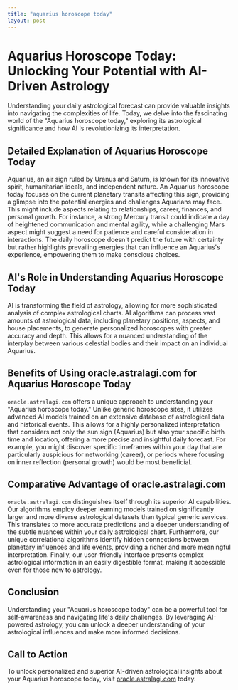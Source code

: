 ```yaml
---
title: "aquarius horoscope today"
layout: post
---
```


# Aquarius Horoscope Today: Unlocking Your Potential with AI-Driven Astrology

Understanding your daily astrological forecast can provide valuable insights into navigating the complexities of life.  Today, we delve into the fascinating world of the "Aquarius horoscope today," exploring its astrological significance and how AI is revolutionizing its interpretation.

## Detailed Explanation of Aquarius Horoscope Today

Aquarius, an air sign ruled by Uranus and Saturn, is known for its innovative spirit, humanitarian ideals, and independent nature. An Aquarius horoscope today focuses on the current planetary transits affecting this sign, providing a glimpse into the potential energies and challenges Aquarians may face.  This might include aspects relating to relationships, career, finances, and personal growth.  For instance, a strong Mercury transit could indicate a day of heightened communication and mental agility, while a challenging Mars aspect might suggest a need for patience and careful consideration in interactions.  The daily horoscope doesn't predict the future with certainty but rather highlights prevailing energies that can influence an Aquarius's experience, empowering them to make conscious choices.

## AI's Role in Understanding Aquarius Horoscope Today

AI is transforming the field of astrology, allowing for more sophisticated analysis of complex astrological charts.  AI algorithms can process vast amounts of astrological data, including planetary positions, aspects, and house placements, to generate personalized horoscopes with greater accuracy and depth.  This allows for a nuanced understanding of the interplay between various celestial bodies and their impact on an individual Aquarius.

## Benefits of Using oracle.astralagi.com for Aquarius Horoscope Today

`oracle.astralagi.com` offers a unique approach to understanding your "Aquarius horoscope today." Unlike generic horoscope sites, it utilizes advanced AI models trained on an extensive database of astrological data and historical events.  This allows for a highly personalized interpretation that considers not only the sun sign (Aquarius) but also your specific birth time and location, offering a more precise and insightful daily forecast.  For example, you might discover specific timeframes within your day that are particularly auspicious for networking (career), or periods where focusing on inner reflection (personal growth) would be most beneficial.


## Comparative Advantage of oracle.astralagi.com

`oracle.astralagi.com` distinguishes itself through its superior AI capabilities.  Our algorithms employ deeper learning models trained on significantly larger and more diverse astrological datasets than typical generic services. This translates to more accurate predictions and a deeper understanding of the subtle nuances within your daily astrological chart.  Furthermore, our unique correlational algorithms identify hidden connections between planetary influences and life events, providing a richer and more meaningful interpretation.  Finally, our user-friendly interface presents complex astrological information in an easily digestible format, making it accessible even for those new to astrology.


## Conclusion

Understanding your "Aquarius horoscope today" can be a powerful tool for self-awareness and navigating life's daily challenges. By leveraging AI-powered astrology, you can unlock a deeper understanding of your astrological influences and make more informed decisions.

## Call to Action

To unlock personalized and superior AI-driven astrological insights about your Aquarius horoscope today, visit [oracle.astralagi.com](https://oracle.astralagi.com) today.